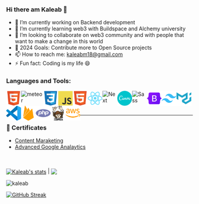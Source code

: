 

### Hi there am Kaleab 👋

- 🔭 I’m currently working on Backend development 
- 🌱 I’m currently learning web3 with Buildspace and Alchemy university
- 👯 I’m looking to collaborate on web3 community and with people that want to make a change in this world 
- 🥅 2024 Goals: Contribute more to Open Source projects
- 📫 How to reach me: kaleabm18@gmail.com
- ⚡ Fun fact: Coding is my life 😄

### Languages and Tools:


  
[<img align="left" alt="HTML5" width="40px" src="https://raw.githubusercontent.com/devicons/devicon/master/icons/html5/html5-original.svg"/>][github]
  
[<img align="left" alt="meteor" width="60px" src="https://cdn.jsdelivr.net/gh/devicons/devicon/icons/meteor/meteor-original-wordmark.svg"/>][github]
          
[<img align="left" alt="CSS" width="40px" src="https://raw.githubusercontent.com/devicons/devicon/master/icons/css3/css3-original.svg"/>][github]
[<img align="left" alt="JavaScript" width="40px" src="https://github.com/devicons/devicon/blob/master/icons/javascript/javascript-original.svg"/>][github]
[<img align="left" alt="Html5" width="40px" src="https://github.com/devicons/devicon/blob/master/icons/html5/html5-original.svg"/>][github]
[<img align="left" alt="React" width="40px" src="https://raw.githubusercontent.com/devicons/devicon/master/icons/react/react-original.svg"/>][github]
[<img align="left" alt="Next" width="40px"  src="https://camo.githubusercontent.com/bfedf1063f58b793a763019beb1a0b8ea4b4d7a3551a4b405ca1052f0a52f33a/68747470733a2f2f7261772e6769746875622e636f6d2f4c69656c416d61722f506f7274666f6c696f2f6d61737465722f7075626c69632f737667732f6e6578746a732e737667"/>][github]
[<img align="left" alt="Canva" width="40px" src="https://raw.githubusercontent.com/devicons/devicon/2ae2a900d2f041da66e950e4d48052658d850630/icons/canva/canva-original.svg"/>][github]
[<img align="left" alt="Sass" width="40px" src="https://camo.githubusercontent.com/3a61a49321fba37513904864aee93be1873b05f2cb84b9c13a5dfbb534ac17fa/68747470733a2f2f6564656e742e6769746875622e696f2f537570657254696e7949636f6e732f696d616765732f7376672f736173732e737667"/>][github]
[<img align="left" alt="Bootstrap" width="40px" src="https://raw.githubusercontent.com/devicons/devicon/master/icons/bootstrap/bootstrap-original.svg"/>][github]
[<img align="left" alt="Tailwind" width="40px" src="https://raw.githubusercontent.com/devicons/devicon/2ae2a900d2f041da66e950e4d48052658d850630/icons/tailwindcss/tailwindcss-plain.svg"/>][github]
[<img align="left" alt="Material UI" width="40px" src="https://raw.githubusercontent.com/devicons/devicon/2ae2a900d2f041da66e950e4d48052658d850630/icons/materialui/materialui-plain.svg"/>][github]
[<img align="left" alt="VS Code" src="https://raw.githubusercontent.com/devicons/devicon/2ae2a900d2f041da66e950e4d48052658d850630/icons/vscode/vscode-original.svg" width="40px"/>][github]
[<img align="left" alt="Firebase" width="40px" src="https://raw.githubusercontent.com/devicons/devicon/2ae2a900d2f041da66e950e4d48052658d850630/icons/firebase/firebase-plain.svg"/>][github]
 [<img align="left" alt="Firebase" width="40px" src="https://raw.githubusercontent.com/devicons/devicon/2ae2a900d2f041da66e950e4d48052658d850630/icons/php/php-plain.svg"/>][github]  
  
  [<img align="left" alt="VS Code" src="https://raw.githubusercontent.com/devicons/devicon/2ae2a900d2f041da66e950e4d48052658d850630/icons/composer/composer-original.svg" width="40px"/>][github]
   [<img align="left" alt="VS Code" src="https://raw.githubusercontent.com/devicons/devicon/2ae2a900d2f041da66e950e4d48052658d850630/icons/amazonwebservices/amazonwebservices-plain-wordmark.svg" width="40px"/>][github]

<br/>
<br/>
<br/>
  
---
   ### 📜 Certificates
  

- [Content Maraketing](https://app-eu1.hubspot.com/academy/achievements/lfwbz681/en/1/kaleab-melkamu/content-marketing)
- [Advanced Google Analaytics](https://analytics.google.com/analytics/academy/certificate/S24jmXjtQEKim9mPyVA5Gg)

<br/>
<br/>
<a href="https://github-readme-stats.vercel.app/api?username=kaleabMelkamu&show_icons=true&theme=react&include_all_commits=true&count_private=true&hide_border=true"><img align="center" src="https://github-readme-stats.vercel.app/api?username=kaleabMelkamu&show_icons=true&theme=react&include_all_commits=true&count_private=true&hide_border=true" alt="Kaleab's stats" /></a> | <a href="https://github-readme-stats.vercel.app/api/top-langs/?username=kaleabMelkamu&layout=compact&langs_count=9&theme=react&hide_border=true"><img align="center" src="https://github-readme-stats.vercel.app/api/top-langs/?username=kaleabMelkamu&layout=compact&langs_count=9&theme=react&hide_border=true" /></a> 

<!--
![kaleab's GitHub stats](https://github-readme-stats.vercel.app/api?username=kaleabMelkamu&count_private=true&show_icons=true&theme=radical)
[![Top Langs](https://github-readme-stats.vercel.app/api/top-langs/?username=kaleabMelkamu&layout=compact&theme=react&hide_border=true)](https://github.com/kaleabMelkamu/github-readme-stats)
[![kaleab's wakatime stats](https://github-readme-stats.vercel.app/api/wakatime?username=kaleab)](https://github.com/kaleabMelkamu/github-readme-stats) -->

<p align="left"> <img src="https://komarev.com/ghpvc/?username=kaleabmelkamu&label=Profile%20Views&color=orange&style=flat-square" alt="kaleab" /> </p>
<div align='center'>
    <img src='https://github-readme-stats.vercel.app/api/wakatime?username=Kaleab&layout=compact' alt='' align='left' />
</div>

  [![GitHub Streak](https://github-readme-streak-stats.herokuapp.com/?user=kaleabmelkamu&theme=tokyonight)](https://git.io/streak-stats)
<br>
<br>


[linkedin]: https://www.linkedin.com/in/kaleabmelkamu-a30aa5175/
[github]:  https://github.com/kaleabmelkamu
[twitter]:https://twitter.com/dev_kaleab
